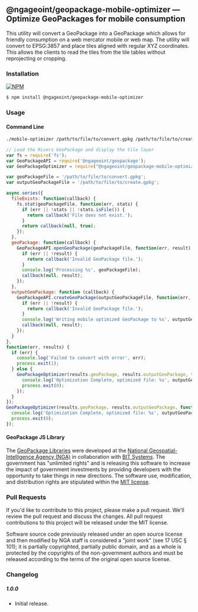 ## @ngageoint/geopackage-mobile-optimizer &mdash; Optimize GeoPackages for mobile consumption

This utility will convert a GeoPackage into a GeoPackage which allows for friendly consumption on a web mercator mobile or web map.  The utility will convert to EPSG:3857 and place tiles aligned with regular XYZ coordinates.  This allows the clients to read the tiles from the tile tables without reprojecting or cropping.

### Installation ###

[![NPM](https://img.shields.io/npm/v/@ngageoint/geopackage-mobile-optimizer.svg)](https://www.npmjs.com/package/@ngageoint/geopackage-mobile-optimizer)

```sh
$ npm install @ngageoint/geopackage-mobile-optimizer
```

### Usage

#### Command Line

```sh
./mobile-optimizer /path/to/file/to/convert.gpkg /path/to/file/to/create.gpkg
```

```javascript
// Load the Rivers GeoPackage and display the tile layer
var fs = require('fs');
var GeoPackageAPI = require('@ngageoint/geopackage');
var GeoPackageOptimizer = require("@ngageoint/geopackage-mobile-optimizer");

var geoPackageFile = '/path/to/file/to/convert.gpkg';
var outputGeoPackageFile = '/path/to/file/to/create.gpkg';

async.series({
  fileExists: function(callback) {
    fs.stat(geoPackageFile, function(err, stats) {
      if (err || !stats || !stats.isFile()) {
        return callback('File does not exist.');
      }
      return callback(null, true);
    });
  },
  geoPackage: function(callback) {
    GeoPackageAPI.openGeoPackage(geoPackageFile, function(err, result) {
      if (err || !result) {
        return callback('Invalid GeoPackage file.');
      }
      console.log('Processing %s', geoPackageFile);
      callback(null, result);
    });
  },
  outputGeoPackage: function (callback) {
    GeoPackageAPI.createGeoPackage(outputGeoPackageFile, function(err, result) {
      if (err || !result) {
        return callback('Invalid GeoPackage file.');
      }
      console.log('Writing mobile optimized GeoPackage to %s', outputGeoPackageFile);
      callback(null, result);
    });
  }
},
function(err, results) {
  if (err) {
    console.log('Failed to convert with error', err);
    process.exit(1);
  } else {
    GeoPackageOptimizer(results.geoPackage, results.outputGeoPackage, function(err) {
      console.log('Optimization Complete, optimized file: %s', outputGeoPackageFile);
      process.exit(0);
    });
  }
});
GeoPackageOptimizer(results.geoPackage, results.outputGeoPackage, function(err) {
  console.log('Optimization Complete, optimized file: %s', outputGeoPackageFile);
  process.exit(0);
});
```

#### GeoPackage JS Library ####

The [GeoPackage Libraries](http://ngageoint.github.io/GeoPackage/) were developed at the [National Geospatial-Intelligence Agency (NGA)](http://www.nga.mil/) in collaboration with [BIT Systems](http://www.bit-sys.com/). The government has "unlimited rights" and is releasing this software to increase the impact of government investments by providing developers with the opportunity to take things in new directions. The software use, modification, and distribution rights are stipulated within the [MIT license](http://choosealicense.com/licenses/mit/).

### Pull Requests ###
If you'd like to contribute to this project, please make a pull request. We'll review the pull request and discuss the changes. All pull request contributions to this project will be released under the MIT license.

Software source code previously released under an open source license and then modified by NGA staff is considered a "joint work" (see 17 USC § 101); it is partially copyrighted, partially public domain, and as a whole is protected by the copyrights of the non-government authors and must be released according to the terms of the original open source license.


### Changelog

##### 1.0.0

- Initial release.
